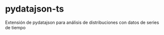 # pydatajson-ts
Extensión de pydatajson para análisis de distribuciones con datos de series de tiempo
